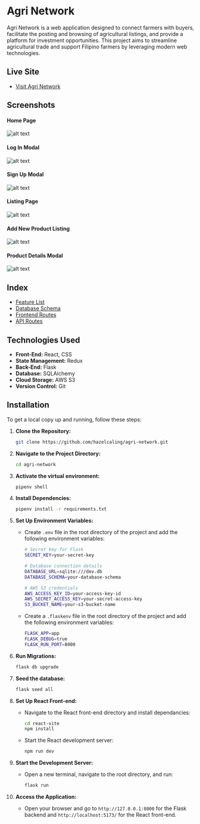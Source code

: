 # Agri Network

Agri Network is a web application designed to connect farmers with buyers, facilitate the posting and browsing of agricultural listings, and provide a platform for investment opportunities. This project aims to streamline agricultural trade and support Filipino farmers by leveraging modern web technologies.

## Live Site

- [Visit Agri Network](https://agri-network.onrender.com/)

## Screenshots

#### Home Page
![alt text](docs/screenshots/image.png)

#### Log In Modal
![alt text](docs/screenshots/image-1.png)

#### Sign Up Modal
![alt text](docs/screenshots/image-2.png)

#### Listing Page
![alt text](docs/screenshots/image-6.png)

#### Add New Product Listing
![alt text](docs/screenshots/image-4.png)

#### Product Details Modal
![alt text](docs/screenshots/image-3.png)


## Index

- [Feature List](docs/feature-list.md)
- [Database Schema](docs/database-schema.md)
- [Frontend Routes](docs/frontend-routes.md)
- [API Routes](docs/api-routes.md)

## Technologies Used

- **Front-End:** React, CSS
- **State Management:** Redux
- **Back-End:** Flask
- **Database:** SQLAlchemy
- **Cloud Storage:** AWS S3
- **Version Control:** Git


## Installation

To get a local copy up and running, follow these steps:

1. **Clone the Repository:**

   ```sh
   git clone https://github.com/hazelcaling/agri-network.git
   ```

2. **Navigate to the Project Directory:**

   ```sh
   cd agri-network
   ```

3. **Activate the virtual environment:**

   ```sh
   pipenv shell
   ```
4. **Install Dependencies:**

   ```sh
   pipenv install -r requirements.txt
   ```
5. **Set Up Environment Variables:**
   - Create `.env` file in the root directory of the project and add the following environment variables:

      ```sh
      # Secret key for Flask
      SECRET_KEY=your-secret-key

      # Database connection details
      DATABASE_URL=sqlite:///dev.db
      DATABASE_SCHEMA=your-database-schema

      # AWS S3 credentials
      AWS_ACCESS_KEY_ID=your-access-key-id
      AWS_SECRET_ACCESS_KEY=your-secret-access-key
      S3_BUCKET_NAME=your-s3-bucket-name
      ```

   - Create a `.flaskenv` file in the root directory of the project and add the following environment variables:

      ```sh
      FLASK_APP=app
      FLASK_DEBUG=true
      FLASK_RUN_PORT=8000
      ```


6. **Run Migrations:**

   ```sh
   flask db upgrade
   ```

7. **Seed the database:**

   ```sh
   flask seed all
   ```

8. **Set Up React Front-end:**
   - Navigate to the React front-end directory and install dependancies:

      ```sh
      cd react-vite
      npm install
      ```

   - Start the React development server:

      ```sh
      npm run dev
      ```


9. **Start the Development Server:**
   - Open a new terminal, navigate to the root directory, and run:

      ```sh
      flask run
      ```

10. **Access the Application:**
    - Open your browser and go to `http://127.0.0.1:8000` for the Flask backend and `http://localhost:5173/` for the React front-end.
